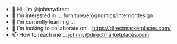 - 👋 Hi, I’m @johnnydirect
- 👀 I’m interested in ... furniture/erognomics/interriordesign
- 🌱 I’m currently learning ...
- 💞️ I’m looking to collaborate on ...https://directmarketplaces.com/ 
- 📫 How to reach me ... johnny@directmarketplaces.com

<!---
johnnydirect/johnnydirect is a ✨ special ✨ repository because its `README.md` (this file) appears on your GitHub profile.
You can click the Preview link to take a look at your changes.
--->
